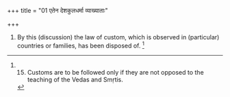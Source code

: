 +++
title = "01 एतेन देशकुलधर्मा व्याख्याताः"

+++
1. By this (discussion) the law of custom, which is observed in (particular) countries or families, has been disposed of. [^1] 


[^1]:  15. Customs are to be followed only if they are not opposed to the teaching of the Vedas and Smṛtis.

